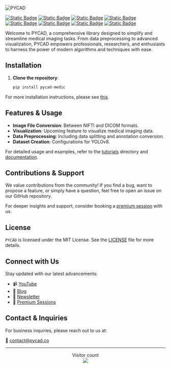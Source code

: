 ![PYCAD](https://capsule-render.vercel.app/api?type=soft&color=ffc800&text=PYCAD%20-%20Redefining%20Medical%20Imaging&fontSize=40&animation=twinkling)

[![Static Badge](https://img.shields.io/badge/PYCAD-Chatbot-%23018c54?logoColor=ffc800&link=https%3A%2F%2Fgithub.com%2Famine0110%2Fpycad%2Ftree%2Fmain%2Fdocs)](https://pycad-chatbot.streamlit.app/)
 [![Static Badge](https://img.shields.io/badge/PYCAD-Blog-%23ffc800?logoColor=ffc800&link=https%3A%2F%2Fpycad.co%2F)](https://pycad.co/) [![Static Badge](https://img.shields.io/badge/PYCAD-Docs-blue?logoColor=ffc800&link=https%3A%2F%2Fgithub.com%2Famine0110%2Fpycad%2Ftree%2Fmain%2Fdocs)](https://github.com/amine0110/pycad/tree/main/docs) [![Static Badge](https://img.shields.io/badge/PYCAD-Tutorials-green?logoColor=ffc800&link=https%3A%2F%2Fgithub.com%2Famine0110%2Fpycad%2Ftree%2Fmain%2Fdocs)](https://github.com/amine0110/pycad/tree/main/tutorials) [![Static Badge](https://img.shields.io/badge/PYCAD-YouTube-%23e80202?logoColor=ffc800&link=https%3A%2F%2Fgithub.com%2Famine0110%2Fpycad%2Ftree%2Fmain%2Fdocs)](https://www.youtube.com/channel/UCdYyILlPlehK4fKS5DiuMXQ) [![Static Badge](https://img.shields.io/badge/PYCAD-Courses-%23d600e6?logoColor=ffc800&link=https%3A%2F%2Fgithub.com%2Famine0110%2Fpycad%2Ftree%2Fmain%2Fdocs)](https://pycad.co/courses/) [![Static Badge](https://img.shields.io/badge/PYCAD-Services-%23000000?logoColor=ffc800&link=https%3A%2F%2Fgithub.com%2Famine0110%2Fpycad%2Ftree%2Fmain%2Fdocs)](https://pycad.co/services/) [![Static Badge](https://img.shields.io/badge/PYCAD-Portfolio-%23eb5d10?logoColor=ffc800&link=https%3A%2F%2Fgithub.com%2Famine0110%2Fpycad%2Ftree%2Fmain%2Fdocs)](https://pycad.co/portfolio/)


Welcome to PYCAD, a comprehensive library designed to simplify and streamline medical imaging tasks. From data preprocessing to advanced visualization, PYCAD empowers professionals, researchers, and enthusiasts to harness the power of modern algorithms and techniques with ease.


## Installation

1. **Clone the repository**:
   
   ```bash
   pip install pycad-medic
   ```

For more installation instructions, please see [this](https://github.com/amine0110/pycad/blob/main/docs/getting_started.md).

## Features & Usage

- **Image File Conversion**: Between NIFTI and DICOM formats.
- **Visualization**: Upcoming feature to visualize medical imaging data.
- **Data Preprocessing**: Including data splitting and annotation conversion.
- **Dataset Creation**: Configurations for YOLOv8.

For detailed usage and examples, refer to the [tutorials](./tutorials) directory and [documentation](./docs).

## Contributions & Support

We value contributions from the community! If you find a bug, want to propose a feature, or simply have a question, feel free to open an issue on our GitHub repository.

For deeper insights and support, consider booking a [premium session](https://pycad.co/services) with us.

## License

`PYCAD` is licensed under the MIT License. See the [LICENSE](./LICENSE) file for more details.

## Connect with Us
Stay updated with our latest advancements:

- 📹 [YouTube](https://www.youtube.com/c/pycad)
- 📖 [Blog](https://pycad.co/)
- 📧 [Newsletter](https://pycad.co/join-us/)
- 💼 [Premium Sessions](https://pycad.co/services/)

## Contact & Inquiries

For business inquiries, please reach out to us at:

📧 [contact@pycad.co](mailto:contact@pycad.co)


---
<p align="center"> 
  Visitor count<br>
  <img src="https://profile-counter.glitch.me/amine0110%2Fpycad/count.svg" />
</p>
